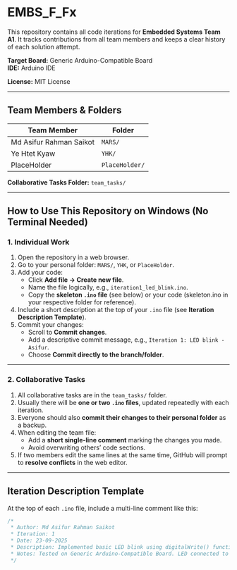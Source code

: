 # EMBS_F_Fx
This repository contains all code iterations for **Embedded Systems Team A1**. It tracks contributions from all team members and keeps a clear history of each solution attempt.  

**Target Board:** Generic Arduino-Compatible Board  
**IDE:** Arduino IDE  

**License:** MIT License

---

## Team Members & Folders

| Team Member | Folder |
|-------------|--------|
| Md Asifur Rahman Saikot | `MARS/` |
| Ye Htet Kyaw | `YHK/` |
| PlaceHolder | `PlaceHolder/` |

**Collaborative Tasks Folder:** `team_tasks/`

---

## How to Use This Repository on Windows (No Terminal Needed)

### 1. Individual Work
1. Open the repository in a web browser.
2. Go to your personal folder: `MARS/`, `YHK`, or `PlaceHolder`.
3. Add your code:
   - Click **Add file → Create new file**.
   - Name the file logically, e.g., `iteration1_led_blink.ino`.
   - Copy the **skeleton `.ino` file** (see below) or your code (skeleton.ino in your respective folder for reference).
4. Include a short description at the top of your `.ino` file (see **Iteration Description Template**).
5. Commit your changes:
   - Scroll to **Commit changes**.
   - Add a descriptive commit message, e.g., `Iteration 1: LED blink - Asifur`.
   - Choose **Commit directly to the branch/folder**.

---

### 2. Collaborative Tasks
1. All collaborative tasks are in the `team_tasks/` folder.
2. Usually there will be **one or two `.ino` files**, updated repeatedly with each iteration.
3. Everyone should also **commit their changes to their personal folder** as a backup.
4. When editing the team file:
   - Add a **short single-line comment** marking the changes you made.
   - Avoid overwriting others’ code sections.
5. If two members edit the same lines at the same time, GitHub will prompt to **resolve conflicts** in the web editor.

---

## Iteration Description Template

At the top of each `.ino` file, include a multi-line comment like this:

```cpp
/*
 * Author: Md Asifur Rahman Saikot
 * Iteration: 1
 * Date: 23-09-2025
 * Description: Implemented basic LED blink using digitalWrite() function.
 * Notes: Tested on Generic Arduino-Compatible Board. LED connected to pin 13.
 */
